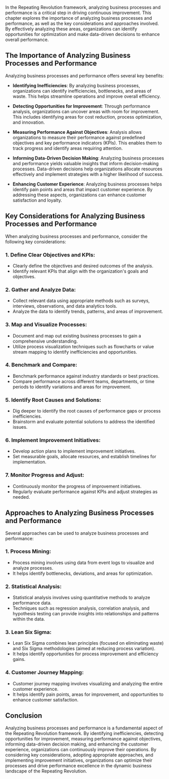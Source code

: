 
In the Repeating Revolution framework, analyzing business processes and performance is a critical step in driving continuous improvement. This chapter explores the importance of analyzing business processes and performance, as well as the key considerations and approaches involved. By effectively analyzing these areas, organizations can identify opportunities for optimization and make data-driven decisions to enhance overall performance.

**The Importance of Analyzing Business Processes and Performance**
------------------------------------------------------------------

Analyzing business processes and performance offers several key benefits:

* **Identifying Inefficiencies**: By analyzing business processes, organizations can identify inefficiencies, bottlenecks, and areas of waste. This helps streamline operations and improve overall efficiency.

* **Detecting Opportunities for Improvement**: Through performance analysis, organizations can uncover areas with room for improvement. This includes identifying areas for cost reduction, process optimization, and innovation.

* **Measuring Performance Against Objectives**: Analysis allows organizations to measure their performance against predefined objectives and key performance indicators (KPIs). This enables them to track progress and identify areas requiring attention.

* **Informing Data-Driven Decision Making**: Analyzing business processes and performance yields valuable insights that inform decision-making processes. Data-driven decisions help organizations allocate resources effectively and implement strategies with a higher likelihood of success.

* **Enhancing Customer Experience**: Analyzing business processes helps identify pain points and areas that impact customer experience. By addressing these aspects, organizations can enhance customer satisfaction and loyalty.

**Key Considerations for Analyzing Business Processes and Performance**
-----------------------------------------------------------------------

When analyzing business processes and performance, consider the following key considerations:

### 1. **Define Clear Objectives and KPIs**:

* Clearly define the objectives and desired outcomes of the analysis.
* Identify relevant KPIs that align with the organization's goals and objectives.

### 2. **Gather and Analyze Data**:

* Collect relevant data using appropriate methods such as surveys, interviews, observations, and data analytics tools.
* Analyze the data to identify trends, patterns, and areas of improvement.

### 3. **Map and Visualize Processes**:

* Document and map out existing business processes to gain a comprehensive understanding.
* Utilize process visualization techniques such as flowcharts or value stream mapping to identify inefficiencies and opportunities.

### 4. **Benchmark and Compare**:

* Benchmark performance against industry standards or best practices.
* Compare performance across different teams, departments, or time periods to identify variations and areas for improvement.

### 5. **Identify Root Causes and Solutions**:

* Dig deeper to identify the root causes of performance gaps or process inefficiencies.
* Brainstorm and evaluate potential solutions to address the identified issues.

### 6. **Implement Improvement Initiatives**:

* Develop action plans to implement improvement initiatives.
* Set measurable goals, allocate resources, and establish timelines for implementation.

### 7. **Monitor Progress and Adjust**:

* Continuously monitor the progress of improvement initiatives.
* Regularly evaluate performance against KPIs and adjust strategies as needed.

**Approaches to Analyzing Business Processes and Performance**
--------------------------------------------------------------

Several approaches can be used to analyze business processes and performance:

### 1. **Process Mining**:

* Process mining involves using data from event logs to visualize and analyze processes.
* It helps identify bottlenecks, deviations, and areas for optimization.

### 2. **Statistical Analysis**:

* Statistical analysis involves using quantitative methods to analyze performance data.
* Techniques such as regression analysis, correlation analysis, and hypothesis testing can provide insights into relationships and patterns within the data.

### 3. **Lean Six Sigma**:

* Lean Six Sigma combines lean principles (focused on eliminating waste) and Six Sigma methodologies (aimed at reducing process variation).
* It helps identify opportunities for process improvement and efficiency gains.

### 4. **Customer Journey Mapping**:

* Customer journey mapping involves visualizing and analyzing the entire customer experience.
* It helps identify pain points, areas for improvement, and opportunities to enhance customer satisfaction.

**Conclusion**
--------------

Analyzing business processes and performance is a fundamental aspect of the Repeating Revolution framework. By identifying inefficiencies, detecting opportunities for improvement, measuring performance against objectives, informing data-driven decision making, and enhancing the customer experience, organizations can continuously improve their operations. By considering key considerations, adopting appropriate approaches, and implementing improvement initiatives, organizations can optimize their processes and drive performance excellence in the dynamic business landscape of the Repeating Revolution.
